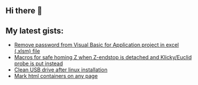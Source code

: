 ## Hi there 👋

<!--
**dbarwikowski/dbarwikowski** is a ✨ _special_ ✨ repository because its `README.md` (this file) appears on your GitHub profile.

Here are some ideas to get you started:

- 🔭 I’m currently working on ...
- 🌱 I’m currently learning ...
- 👯 I’m looking to collaborate on ...
- 🤔 I’m looking for help with ...
- 💬 Ask me about ...
- 📫 How to reach me: ...
- 😄 Pronouns: ...
- ⚡ Fun fact: ...
-->

## My latest gists:
- [Remove password from Visual Basic for Application project in excel (.xlsm) file](https://gist.github.com/dbarwikowski/8d7c8ea7dccd5efbf34a473ca17586e5)
- [Macros for safe homing Z when Z-endstop is detached and Klicky/Euclid probe is put instead](https://gist.github.com/dbarwikowski/c1be1fd1c2b5d7de72794edc6f6ab5fe)
- [Clean USB drive after linux installation](https://gist.github.com/dbarwikowski/07da8285dbaf56b98f2d65d137370269)
- [Mark html containers on any page](https://gist.github.com/dbarwikowski/dbdeccb27aefa73a2dd7c6dc372748c4)
